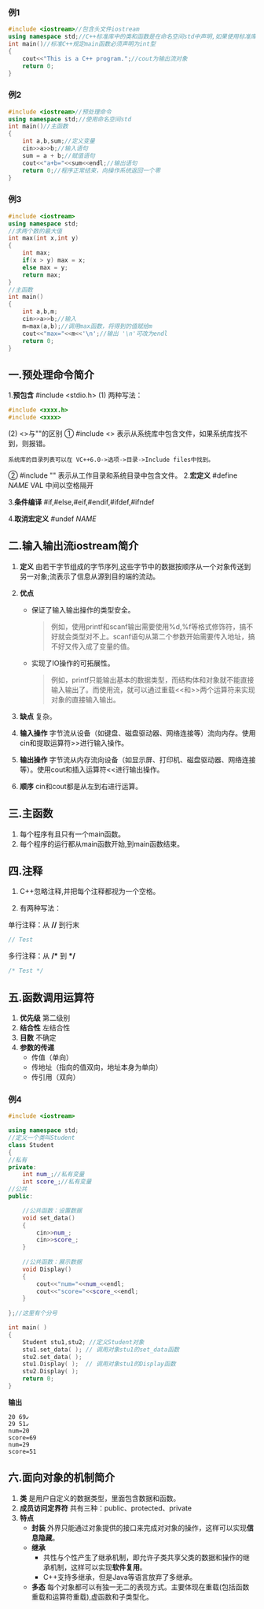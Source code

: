 ### 例1

```c++
#include <iostream>//包含头文件iostream
using namespace std;//C++标准库中的类和函数是在命名空间std中声明,如果使用标准库的类和函数，就需要使用这条语句声明，来表示使用std
int main()//标准C++规定main函数必须声明为int型
{
    cout<<"This is a C++ program.";//cout为输出流对象
    return 0;
}
```
### 例2

```c++
#include <iostream>//预处理命令
using namespace std;//使用命名空间std
int main()//主函数
{
	int a,b,sum;//定义变量
	cin>>a>>b;//输入语句
	sum = a + b;//赋值语句
	cout<<"a+b="<<sum<<endl;//输出语句
	return 0;//程序正常结束，向操作系统返回一个零
}
```
### 例3
```c++
#include <iostream>
using namespace std;
//求两个数的最大值
int max(int x,int y)
{
	int max;
	if(x > y) max = x;
	else max = y;
	return max;
}
//主函数
int main()
{
	int a,b,m;
	cin>>a>>b;//输入
	m=max(a,b);//调用max函数，将得到的值赋给m
	cout<<"max="<<m<<'\n';//输出 '\n'可改为endl
	return 0;
}

```

## 一.预处理命令简介

1.**预包含** #include <stdio.h>
(1) 两种写法：

```c++
#include <xxxx.h>
#include <xxxx>
```
(2) <>与""的区别
  ① #include <> 表示从系统库中包含文件，如果系统库找不到，则报错。

	系统库的目录列表可以在 VC++6.0->选项->目录->Include files中找到。

  ② #include "" 表示从工作目录和系统目录中包含文件。
2.**宏定义** #define *NAME* VAL 中间以空格隔开

3.**条件编译** #if,#else,#eif,#endif,#ifdef,#ifndef

4.**取消宏定义** #undef *NAME*

## 二.输入输出流iostream简介
1. **定义** 由若干字节组成的字节序列,这些字节中的数据按顺序从一个对象传送到另一对象;流表示了信息从源到目的端的流动。
2. **优点** 

	+	保证了输入输出操作的类型安全。

		>例如，使用printf和scanf输出需要使用%d,%f等格式修饰符，搞不好就会类型对不上。scanf语句从第二个参数开始需要传入地址，搞不好又传入成了变量的值。

	+	实现了IO操作的可拓展性。

		>例如，printf只能输出基本的数据类型，而结构体和对象就不能直接输入输出了。而使用流，就可以通过重载<<和>>两个运算符来实现对象的直接输入输出。

3. **缺点** 复杂。
4. **输入操作** 字节流从设备（如键盘、磁盘驱动器、网络连接等）流向内存。使用cin和提取运算符>>进行输入操作。
5. **输出操作** 字节流从内存流向设备（如显示屏、打印机、磁盘驱动器、网络连接等）。使用cout和插入运算符<<进行输出操作。

6. **顺序** cin和cout都是从左到右进行运算。

## 三.主函数

1. 每个程序有且只有一个main函数。
2. 每个程序的运行都从main函数开始,到main函数结束。


## 四.注释
1. C++忽略注释,并把每个注释都视为一个空格。

2. 有两种写法：

单行注释：从 **//** 到行末
```c++
// Test
```
多行注释：从 **/\*** 到 **\*/**
```c++
/* Test */
```


## 五.函数调用运算符
1. **优先级** 第二级别
2. **结合性** 左结合性
3. **目数** 不确定
4. **参数的传递** 
   * 传值（单向）
   * 传地址（指向的值双向，地址本身为单向）
   * 传引用（双向）

### 例4
```c++
#include <iostream>

using namespace std;
//定义一个类叫Student
class Student
{
//私有
private:
	int num_;//私有变量
	int score_;//私有变量
//公共
public:

	//公共函数：设置数据
	void set_data()
	{
		cin>>num_;
		cin>>score_;
	}
	
	//公共函数：展示数据
	void Display()
	{
		cout<<"num="<<num_<<endl;
		cout<<"score="<<score_<<endl;
	}
	
};//这里有个分号

int main( )
{
	Student stu1,stu2; //定义Student对象
	stu1.set_data( ); // 调用对象stu1的set_data函数
	stu2.set_data( );
	stu1.Display( );  // 调用对象stu1的Display函数 
	stu2.Display( );
	return 0;
}

```
**输出**

```
20 69↙
29 51↙
num=20
score=69
num=29
score=51
```
## 六.面向对象的机制简介
1. **类** 是用户自定义的数据类型，里面包含数据和函数。
2. **成员访问定界符** 共有三种：public、protected、private
3. **特点**
	+	**封装** 外界只能通过对象提供的接口来完成对对象的操作，这样可以实现**信息隐藏**。
	+	**继承**
		+ 共性与个性产生了继承机制，即允许子类共享父类的数据和操作的继承机制，这样可以实现**软件复用**。
		+ C++支持多继承，但是Java等语言放弃了多继承。
	+	**多态** 每个对象都可以有独一无二的表现方式。主要体现在重载(包括函数重载和运算符重载),虚函数和子类型化。 

